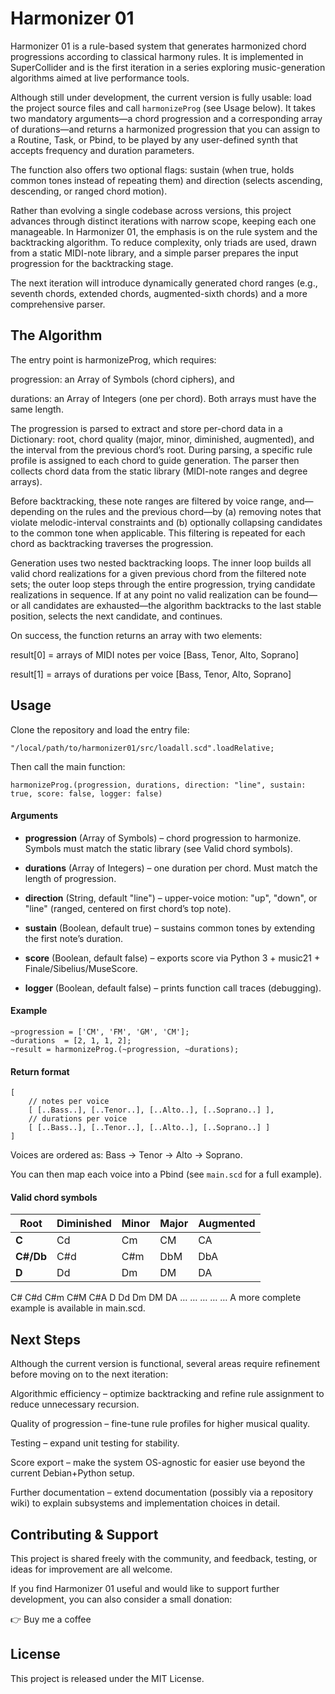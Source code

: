 # Harmonizer 01

Harmonizer 01 is a rule-based system that generates harmonized chord progressions according to classical harmony rules. It is implemented in SuperCollider and is the first iteration in a series exploring music-generation algorithms aimed at live performance tools.

Although still under development, the current version is fully usable: load the project source files and call `harmonizeProg` (see Usage below). It takes two mandatory arguments—a chord progression and a corresponding array of durations—and returns a harmonized progression that you can assign to a Routine, Task, or Pbind, to be played by any user-defined synth that accepts frequency and duration parameters.

The function also offers two optional flags: sustain (when true, holds common tones instead of repeating them) and direction (selects ascending, descending, or ranged chord motion).

Rather than evolving a single codebase across versions, this project advances through distinct iterations with narrow scope, keeping each one manageable. In Harmonizer 01, the emphasis is on the rule system and the backtracking algorithm. To reduce complexity, only triads are used, drawn from a static MIDI-note library, and a simple parser prepares the input progression for the backtracking stage.

The next iteration will introduce dynamically generated chord ranges (e.g., seventh chords, extended chords, augmented-sixth chords) and a more comprehensive parser.

## The Algorithm

The entry point is harmonizeProg, which requires:

progression: an Array of Symbols (chord ciphers), and

durations: an Array of Integers (one per chord).
Both arrays must have the same length.

The progression is parsed to extract and store per-chord data in a Dictionary: root, chord quality (major, minor, diminished, augmented), and the interval from the previous chord’s root. During parsing, a specific rule profile is assigned to each chord to guide generation. The parser then collects chord data from the static library (MIDI-note ranges and degree arrays).

Before backtracking, these note ranges are filtered by voice range, and—depending on the rules and the previous chord—by (a) removing notes that violate melodic-interval constraints and (b) optionally collapsing candidates to the common tone when applicable. This filtering is repeated for each chord as backtracking traverses the progression.

Generation uses two nested backtracking loops. The inner loop builds all valid chord realizations for a given previous chord from the filtered note sets; the outer loop steps through the entire progression, trying candidate realizations in sequence. If at any point no valid realization can be found—or all candidates are exhausted—the algorithm backtracks to the last stable position, selects the next candidate, and continues.

On success, the function returns an array with two elements:

result[0] = arrays of MIDI notes per voice [Bass, Tenor, Alto, Soprano]

result[1] = arrays of durations per voice [Bass, Tenor, Alto, Soprano]

## Usage

Clone the repository and load the entry file:

```SuperCollider
"/local/path/to/harmonizer01/src/loadall.scd".loadRelative;
```

Then call the main function:

```SuperCollider
harmonizeProg.(progression, durations, direction: "line", sustain: true, score: false, logger: false)
```

#### Arguments

+ **progression** (Array of Symbols) – chord progression to harmonize. Symbols must match the static library (see Valid chord symbols).

+ **durations** (Array of Integers) – one duration per chord. Must match the length of progression.

+ **direction** (String, default "line") – upper-voice motion: "up", "down", or "line" (ranged, centered on first chord’s top note).

+ **sustain** (Boolean, default true) – sustains common tones by extending the first note’s duration.

+ **score** (Boolean, default false) – exports score via Python 3 + music21 + Finale/Sibelius/MuseScore.

+ **logger** (Boolean, default false) – prints function call traces (debugging).

#### Example
```SuperCollider
~progression = ['CM', 'FM', 'GM', 'CM'];
~durations  = [2, 1, 1, 2];
~result = harmonizeProg.(~progression, ~durations);
```
#### Return format

```SuperCollider
[
    // notes per voice
    [ [..Bass..], [..Tenor..], [..Alto..], [..Soprano..] ],
    // durations per voice
    [ [..Bass..], [..Tenor..], [..Alto..], [..Soprano..] ]
]
```

Voices are ordered as: Bass → Tenor → Alto → Soprano.

You can then map each voice into a Pbind (see `main.scd` for a full example).

#### Valid chord symbols

| Root	| Diminished	| Minor	| Major	| Augmented |
| ----- | ------------- | ----- | ----- | --------- | 
| **C**  	| Cd        	| Cm	| CM	| CA        |
| **C#/Db**	| C#d        	| C#m	| DbM	| DbA       |
| **D**  	| Dd        	| Dm	| DM	| DA        |

C#	C#d	C#m	C#M	C#A
D	Dd	Dm	DM	DA
…	…	…	…	…
A more complete example is available in main.scd.

## Next Steps

Although the current version is functional, several areas require refinement before moving on to the next iteration:

Algorithmic efficiency – optimize backtracking and refine rule assignment to reduce unnecessary recursion.

Quality of progression – fine-tune rule profiles for higher musical quality.

Testing – expand unit testing for stability.

Score export – make the system OS-agnostic for easier use beyond the current Debian+Python setup.

Further documentation – extend documentation (possibly via a repository wiki) to explain subsystems and implementation choices in detail.

## Contributing & Support

This project is shared freely with the community, and feedback, testing, or ideas for improvement are all welcome.

If you find Harmonizer 01 useful and would like to support further development, you can also consider a small donation:

👉 Buy me a coffee

## License

This project is released under the MIT License.

